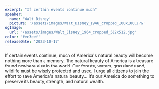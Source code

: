 ```yaml
---
excerpt: "If certain events continue much"
speaker:
  name: 'Walt Disney'
  picture: '/assets/images/Walt_Disney_1946_cropped_100x100.JPG'
ogImage:
  url: '/assets/images/Walt_Disney_1964_cropped_512x512.jpg'
color: '#ec3eef'
releaseDate: '2023-10-17'
---
```

If certain events continue, much of America's natural beauty will become nothing more than a memory. The natural beauty of America is a treasure found nowhere else in the world. Our forests, waters, grasslands and, wildlife must be wisely protected and used. I urge all citizens to join the effort to save America's natural beauty... it's our America do something to preserve its beauty, strength, and natural wealth.

